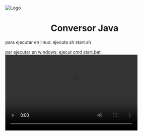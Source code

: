 
![Logo](https://i.imgur.com/Bz0yTs5.jpg)
<h1 align="center"> Conversor Java</h1>
para ejecutar en linux: 
ejecuta sh start.sh

par ejecutar en windows:
ejecut cmd start.bat
<video src="https://imgur.com/a/a0QR9" width="420"  height="240">
Lo sentimos. Este vídeo no puede reproducirse en este navegador.<br>
Puedes descargar el video aqui: <a href="https://imgur.com/gallery/a0QR9kF">Enlace</a>. 
</video>